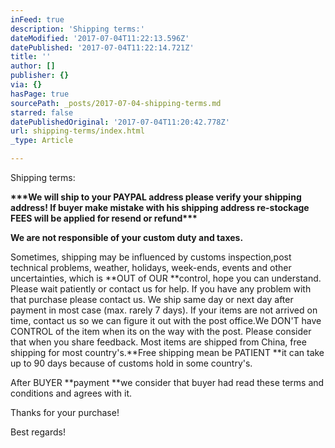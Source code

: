 ```yaml
---
inFeed: true
description: 'Shipping terms:'
dateModified: '2017-07-04T11:22:13.596Z'
datePublished: '2017-07-04T11:22:14.721Z'
title: ''
author: []
publisher: {}
via: {}
hasPage: true
sourcePath: _posts/2017-07-04-shipping-terms.md
starred: false
datePublishedOriginal: '2017-07-04T11:20:42.778Z'
url: shipping-terms/index.html
_type: Article

---
```

Shipping terms:

**\*\*\*We will ship to your PAYPAL address please verify your shipping address! If buyer make mistake with his shipping address re-stockage FEES will be applied for resend or refund\*\*\***

**We are not responsible of your custom duty and taxes.**

Sometimes, shipping may be influenced by customs inspection,post technical problems, weather, holidays, week-ends, events and other uncertainties, which is **OUT of OUR **control, hope you can understand. Please wait patiently or contact us for help. If you have any problem with that purchase please contact us. We ship same day or next day after payment in most case (max. rarely 7 days). If your items are not arrived on time, contact us so we can figure it out with the post office.We DON'T have CONTROL of the item when its on the way with the post. Please consider that when you share feedback. Most items are shipped from China, free shipping for most country's.**Free shipping mean be PATIENT **it can take up to 90 days because of customs hold in some country's.

After BUYER **payment **we consider that buyer had read these terms and conditions and agrees with it.

Thanks for your purchase!

Best regards!